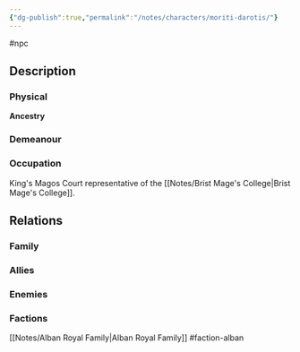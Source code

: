 ```yaml
---
{"dg-publish":true,"permalink":"/notes/characters/moriti-darotis/"}
---
```


#npc 
## Description
### Physical
**Ancestry** 

### Demeanour

### Occupation
King's Magos
Court representative of the [[Notes/Brist Mage's College\|Brist Mage's College]].

## Relations
### Family
### Allies
### Enemies
### Factions
[[Notes/Alban Royal Family\|Alban Royal Family]] #faction-alban 

 
